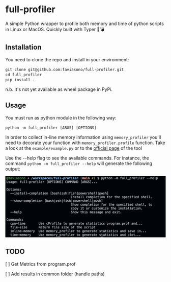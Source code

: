 # full-profiler
A simple Python wrapper to profile both memory and time of python scripts in Linux or MacOS.
Quickly built with Typer 🚀💣

## Installation
You need to clone the repo and install in your environment:

```
git clone git@github.com:faviasono/full-profiler.git
cd full_profiler 
pip install .
```

n.b. It's not yet available as wheel package in PyPi.

## Usage
You must run as python module in the following way:

```
python -m full_profiler [ARGS] [OPTIONS]
```

In order to collect in-line memory information using `memory_profiler` you'll need to decorate your function with `memory_profiler.profile` function.
Take a look at the `example/example.py` or to the [official page](https://github.com/pythonprofilers/memory_profiler) of the tool 

Use the --help flag to see the available commands. For instance, the command `python -m full_profiler --help` will generate the following output:


![example](example/help_example.png "Example when using --help flag")




## TODO

[ ] Get Metrics from  program.prof

[ ] Add results in common folder (handle paths)
